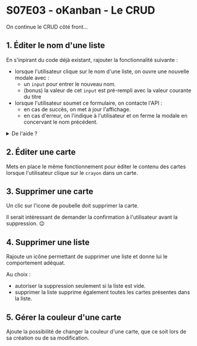 # S07E03 - oKanban - Le CRUD

On continue le CRUD côté front...

## 1. Éditer le nom d'une liste

En s'inpirant du code déjà existant, rajouter la fonctionnalité suivante : 
- lorsque l'utilisateur clique sur le nom d'une liste, on ouvre une nouvelle modale avec :
  - un `input` pour entrer le nouveau nom.
  - (bonus) la valeur de cet `input` est pré-rempli avec la valeur courante du titre
- lorsque l'utilisateur soumet ce formulaire, on contacte l'API :
  - en cas de succès, on met à jour l'affichage.
  - en cas d'erreur, on l'indique à l'utilisateur et on ferme la modale en concervant le nom précédent. 

<details>
<summary>De l'aide ?</summary>

- C'est au moment où l'on créé la carte qu'il faut ajouter un écouteur sur la `div` du nom pour ouvrir la modale. 
- Pour afficher la modale, on s'inpire de ce qui a été fait dans les autres modale. 
- Il faut penser à mettre à jour la bonne liste ! Il faudra donc utiliser la `list.id` dans l'appel à l'API.

</details>

## 2. Éditer une carte

Mets en place le même fonctionnement pour éditer le contenu des cartes lorsque l'utilisateur clique sur le `crayon` dans un carte.

## 3. Supprimer une carte

Un clic sur l'icone de poubelle doit supprimer la carte.

Il serait intéressant de demander la confirmation à l'utilisateur avant la suppression. 😉

## 4. Supprimer une liste

Rajoute un icône permettant de supprimer une liste et donne lui le comportement adéquat.

Au choix : 
- autoriser la suppression seulement si la liste est vide.
- supprimer la liste supprime également toutes les cartes présentes dans la liste. 


## 5. Gérer la couleur d'une carte

Ajoute la possibilité de changer la couleur d'une carte, que ce soit lors de sa création ou de sa modification.
